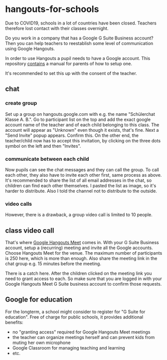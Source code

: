 # hangouts-for-schools
Due to COVID19, schools in a lot of countries have been closed. Teachers therefore lost contact with their classes overnight. 

Do you work in a company that has a Google G Suite Business account? Then you can help teachers to reestablish some level of communication using Google Hangouts.

In order to use Hangouts a pupil needs to have a Google account. This repository [contains](/de) a manual for parents of how to setup one.

It's recommended to set this up with the consent of the teacher.

## chat
### create group
Set up a group on hangouts.google.com with e.g. the name "Schülerchat Klasse A. B.". Go to participant list on the top and add the exact google account name of the teacher and of each child belonging to this class. The account will appear as "Unknown" even though it exists, that's fine. Next a "Send Invite" popup appears. Confirm this. On the other end, the teacher/child now has to accept this invitation, by clicking on the three dots symbol on the left and then "Invites".
### communicate between each child
Now pupils can see the chat messages and they can call the group. To call each other, they also have to invite each other first, same process as above. It's recommended to share the list of all email addresses in the chat, so children can find each other themselves. I pasted the list as image, so it's harder to distribute. Also I told the channel not to distribute to the outside.
### video calls
However, there is a drawback, a group video call is limited to 10 people.

## class video call
That's where [Google Hangouts Meet](https://meet.google.com) comes in. With your G Suite Business account, setup a (recurring) meeting and invite all the Google accounts. Choose Hangouts Meet for the venue. The maximum number of participants is 250 here, which is more than enough. Also share the meeting link in the chat group e.g. 15 minutes before the meeting.

There is a catch here. After the children clicked on the meeting link you need to grant access to each. So make sure that you are logged in with your Google Hangouts Meet G Suite business account to confirm those requests.

## Google for education
For the longterm, a school might consider to register for "G Suite for education". Free of charge for public schools, it provides additional benefits:
* no "granting access" required for Google Hangouts Meet meetings
* the teacher can organize meetings herself and can prevent kids from muting her own microphone
* Google Classroom for managing teaching and learning
* etc.
